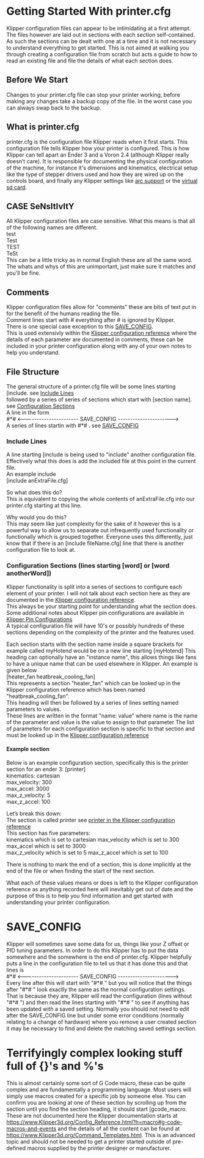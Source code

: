 # Getting Started With printer.cfg
Klipper configuration files can appear to be intimidating at a first attempt. The files however are laid out in sections with each section self-contained. As such the sections can be dealt with one at a time and it is not necessary to understand everything to get started. This is not aimed at walking you through creating a configuration file from scratch but acts a guide to how to read an existing file and file the details of what each section does.
## Before We Start
Changes to your printer.cfg file can stop your printer working, before making any changes take a backup copy of the file. In the worst case you can always swap back to the backup.

## What is printer.cfg
printer.cfg is the configuration file Klipper reads when it first starts. This configuration file tells Klipper how your printer is configured. This is how Klipper can tell apart an Ender 3 and a Voron 2.4 (although Klipper really doesn’t care).
It is responsible for documenting the physical configuration of the machine, for instance it's dimensions and kinematics, electrical setup like the type of stepper drivers used and how they are wired up on the controls board, and finally any Klipper settings like [arc support](https://www.Klipper3d.org/Config_Reference.html?h=arc#gcode_arcs)  or the [virtual sd card](https://www.Klipper3d.org/Config_Reference.html?h=virtu#virtual_sdcard).

## CASE SeNsItIvItY
All Klipper configuration files are case sensitive. What this means is that all of the following names are different.   
test   
Test   
TEST   
TeSt   
This can be a little tricky as in normal English these are all the same word. The whats and whys of this are unimportant, just make sure it matches and you'll be fine.

## Comments
Klipper configuration files allow for "comments" these are bits of text put in for the benefit of the humans reading the file.   
Comment lines start with \# everything after \# is ignored by Klipper.   
There is one special case exception to this [SAVE_CONFIG](#save_config).    
This is used extensivly within the [Klipper configuration reference](https://www.Klipper3d.org/Config_Reference.html) where the details of each parameter are documented in comments, these can be included in your printer configuration along with any of your own notes to help you understand.

## File Structure
The general structure of a printer.cfg file will be
some lines starting \[include. see [Include Lines](#include-lines)   
followed by a series of series of sections which start with \[section name\]. see [Configuration Sections](#configuration-sections-lines-starting-word-or-word-anotherword)   
A line in the form    
\#\*# <---------------------- SAVE_CONFIG ---------------------->   
A series of lines startin with #*# . see [SAVE_CONFIG](#save_config)   

### Include Lines
A line starting \[include is being used to "include" another configuration file. Effectively what this does is add the included file at this point in the current file.   
An example include   
[include anExtraFile.cfg]   
   
So what does this do?   
This is equivalent to copying the whole contents of anExtraFile.cfg into our printer.cfg starting at this line. 
     
Why would you do this?   
This may seem like just complexity for the sake of it however this is a powerful way to allow us to separate out infrequently used functionality or functionally which is grouped together.
Everyone uses this differently, just know that if there is an \[include fileName.cfg\] line that there is another configuration file to look at.

### Configuration Sections (lines starting \[word\] or \[word anotherWord\])
Klipper functionality is split into a series of sections to configure each element of your printer. I will not talk about each section here as they are documented in the [Klipper configuration reference](https://www.Klipper3d.org/Config_Reference.html).   
This always be your starting point for understanding what the section does. Some additional notes about Klipper pin configurations are available in [Klipper Pin Configurations](KlipperPinConfigurations.md)   
A typical configuration file will have 10's or possibly hundreds of these sections depending on the complexity of the printer and the features used.


Each section starts with the section name inside a square brackets for example called myHotend would be on a new line starting \[myHotend\]
This heading can optionally have an "instance name", this allows things like fans to have a unique name that can be used elsewhere in Klipper. An example is given below   
\[heater_fan heatbreak_cooling_fan\]   
This represents a section "heater_fan" which can be looked up in the Klipper configuration reference which has been named "heatbreak_cooling_fan".   
This heading will then be followed by a series of lines setting named parameters to values.   
These lines are written in the format "name: value" where name is the name of the parameter and value is the value to assign to that parameter
The list of parameters for each configuration section is specific to that section and must be looked up in the [Klipper configuration reference](https://www.Klipper3d.org/Config_Reference.html)

#### Example section
Below is an example configuration section, specifically this is the printer section for an ender 3:
\[printer\]    
kinematics: cartesian   
max_velocity: 300   
max_accel: 3000   
max_z_velocity: 5   
max_z_accel: 100   

Let’s break this down:   
The section is called printer see [printer in the Klipper configuration reference](https://www.Klipper3d.org/Config_Reference.html?h=printer#printer)   
This section has five parameters:   
kinematics which is set to cartesian
max_velocity which is set to 300   
max_accel which is set to 3000   
max_z_velocity which is set to 5
max_z_accel which is set to 100

There is nothing to mark the end of a section, this is done implicitly at the end of the file or when finding the start of the next section.

What each of these values means or does is left to the Klipper configuration reference as anything recorded here will inevitably get out of date and the purpose of this is to help you find information and get started with understanding your printer configuration.   

# SAVE_CONFIG
Klipper will sometimes save some data for us, things like your Z offset or PID tuning parameters.
In order to do this Klipper has to put the data somewhere and the somewhere is the end of printer.cfg.
Klipper helpfully puts a line in the configuration file to tell us that it has done this and that lines is    
\#\*# <---------------------- SAVE_CONFIG ---------------------->   
Every line after this will start with "#\*# " but you will notice that the things after "#\*# " look exactly the same as the normal configuration settings.   
That is because they are, Klipper will read the configuration (lines without "#\*# ") and then read the lines starting with "#\*# " to see if anything has been updated with a saved setting.
Normally you should not need to edit after the SAVE_CONFIG line but under some error conditions (normally relating to a change of hardware) where you remove a user created section it may be necessary to find and delete the matching saved settings section.


# Terrifyingly complex looking stuff full of {}'s and %'s
This is almost certainly some sort of G Code macro, these can be quite complex and are fundamentally a programming language. Most users will simply use macros created for a specific job by someone else.
You can confirm you are looking at one of these section by scrolling up from the section until you find the section heading, it should start \[gcode_macro.
These are not documented here the Klipper documentation starts at <https://www.Klipper3d.org/Config_Reference.html?h=macro#g-code-macros-and-events> and the details of all the content can be found at <https://www.Klipper3d.org/Command_Templates.html>.
This is an advanced topic and should not be needed to get a printer started outside of pre-defined macros supplied by the printer designer or manufacturer.

